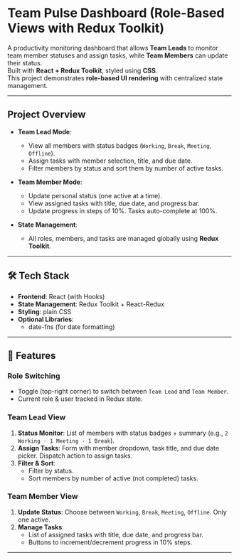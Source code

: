 # Team Pulse Dashboard (Role-Based Views with Redux Toolkit)

A productivity monitoring dashboard that allows **Team Leads** to monitor team member statuses and assign tasks, while **Team Members** can update their status.  
Built with **React + Redux Toolkit**, styled using **CSS**.  
This project demonstrates **role-based UI rendering** with centralized state management.

---

##  Project Overview
- **Team Lead Mode**:
  - View all members with status badges (`Working`, `Break`, `Meeting`, `Offline`).
  - Assign tasks with member selection, title, and due date.
  - Filter members by status and sort them by number of active tasks.

- **Team Member Mode**:
  - Update personal status (one active at a time).
  - View assigned tasks with title, due date, and progress bar.
  - Update progress in steps of 10%. Tasks auto-complete at 100%.

- **State Management**:
  - All roles, members, and tasks are managed globally using **Redux Toolkit**.
---

## 🛠 Tech Stack
- **Frontend**: React (with Hooks)
- **State Management**: Redux Toolkit + React-Redux
- **Styling**: plain CSS
- **Optional Libraries**:  
  - date-fns (for date formatting)  

---

## 📌 Features
### Role Switching
- Toggle (top-right corner) to switch between `Team Lead` and `Team Member`.
- Current role & user tracked in Redux state.

### Team Lead View
1. **Status Monitor**: List of members with status badges + summary (e.g., `2 Working · 1 Meeting · 1 Break`).
2. **Assign Tasks**: Form with member dropdown, task title, and due date picker. Dispatch action to assign tasks.
3. **Filter & Sort**:  
   - Filter by status.  
   - Sort members by number of active (not completed) tasks.

### Team Member View
1. **Update Status**: Choose between `Working`, `Break`, `Meeting`, `Offline`. Only one active.
2. **Manage Tasks**:  
   - List of assigned tasks with title, due date, and progress bar.  
   - Buttons to increment/decrement progress in 10% steps.  
---

